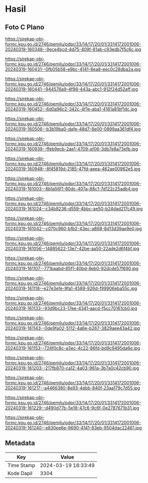 # Hasil

## Foto C Plano

https://sirekap-obj-formc.kpu.go.id/2746/pemilu/pdpr/33/14/17/20/01/3314172001006-20240319-160348--9ece4bcd-4d75-409f-81ab-c93edb7f5c6c.jpg

https://sirekap-obj-formc.kpu.go.id/2746/pemilu/pdpr/33/14/17/20/01/3314172001006-20240319-160431--0fb05b58-e9bc-4141-8ea8-eec0c28dba2a.jpg

https://sirekap-obj-formc.kpu.go.id/2746/pemilu/pdpr/33/14/17/20/01/3314172001006-20240319-160441--944576a9-4f98-443a-abc1-912f24d52aff.jpg

https://sirekap-obj-formc.kpu.go.id/2746/pemilu/pdpr/33/14/17/20/01/3314172001006-20240319-160452--6d0a96c2-342c-4f1e-aba1-4181a81bf1dc.jpg

https://sirekap-obj-formc.kpu.go.id/2746/pemilu/pdpr/33/14/17/20/01/3314172001006-20240319-160506--b3b19ba0-dafe-48d7-8e00-0899aa361df4.jpg

https://sirekap-obj-formc.kpu.go.id/2746/pemilu/pdpr/33/14/17/20/01/3314172001006-20240319-160939--ffeb9ecb-2ae1-4709-af06-3db7e8a73efb.jpg

https://sirekap-obj-formc.kpu.go.id/2746/pemilu/pdpr/33/14/17/20/01/3314172001006-20240319-160948--8f45819d-2185-47fd-aeea-462ae00962e5.jpg

https://sirekap-obj-formc.kpu.go.id/2746/pemilu/pdpr/33/14/17/20/01/3314172001006-20240319-161003--8b1a56f1-80dc-407a-88c1-7d122c25adb4.jpg

https://sirekap-obj-formc.kpu.go.id/2746/pemilu/pdpr/33/14/17/20/01/3314172001006-20240319-161024--c34b8236-d559-4bbc-ae50-b24dad217c49.jpg

https://sirekap-obj-formc.kpu.go.id/2746/pemilu/pdpr/33/14/17/20/01/3314172001006-20240319-161042--c070c960-bfb2-43ec-a868-8d13d39ae9e0.jpg

https://sirekap-obj-formc.kpu.go.id/2746/pemilu/pdpr/33/14/17/20/01/3314172001006-20240319-161056--14885622-13e7-42be-aa50-22ade2d6f4bf.jpg

https://sirekap-obj-formc.kpu.go.id/2746/pemilu/pdpr/33/14/17/20/01/3314172001006-20240319-161107--771baabd-85f1-40bd-8eb0-92dcde57f690.jpg

https://sirekap-obj-formc.kpu.go.id/2746/pemilu/pdpr/33/14/17/20/01/3314172001006-20240319-161118--e27e3efe-9fa1-4589-926d-f99906eba55c.jpg

https://sirekap-obj-formc.kpu.go.id/2746/pemilu/pdpr/33/14/17/20/01/3314172001006-20240319-161133--93d9bc23-17ee-4341-aacd-f5cc70161cb0.jpg

https://sirekap-obj-formc.kpu.go.id/2746/pemilu/pdpr/33/14/17/20/01/3314172001006-20240319-161143--0de9fa02-5112-4a6e-b267-3829aee43a42.jpg

https://sirekap-obj-formc.kpu.go.id/2746/pemilu/pdpr/33/14/17/20/01/3314172001006-20240319-161153--724f0c8c-a3ec-4c22-86fd-bd9c9495da6e.jpg

https://sirekap-obj-formc.kpu.go.id/2746/pemilu/pdpr/33/14/17/20/01/3314172001006-20240319-161203--217fb870-ca12-4a03-961a-3b7a0c42cb90.jpg

https://sirekap-obj-formc.kpu.go.id/2746/pemilu/pdpr/33/14/17/20/01/3314172001006-20240319-161217--a4466380-8e93-4ebb-840f-23aa179c7d55.jpg

https://sirekap-obj-formc.kpu.go.id/2746/pemilu/pdpr/33/14/17/20/01/3314172001006-20240319-161229--d490d77b-5e18-47c6-9c6f-0e2787671b31.jpg

https://sirekap-obj-formc.kpu.go.id/2746/pemilu/pdpr/33/14/17/20/01/3314172001006-20240319-161240--e830ee6e-9690-4141-83eb-9504dac22461.jpg


## Metadata

| Key        | Value               |
| ---------- | ------------------- |
| Time Stamp | 2024-03-19 16:33:49 |
| Kode Dapil | 3304                |



